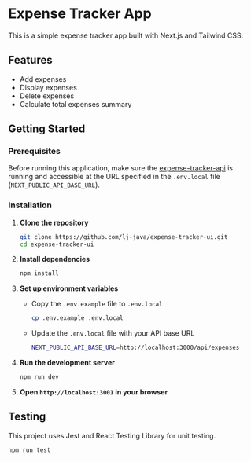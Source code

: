 # Expense Tracker App

This is a simple expense tracker app built with Next.js and Tailwind CSS.

## Features

- Add expenses
- Display expenses
- Delete expenses
- Calculate total expenses summary

## Getting Started

### Prerequisites

Before running this application, make sure the [expense-tracker-api](https://github.com/lj-java/expense-tracker-api) is running and accessible at the URL specified in the `.env.local` file (`NEXT_PUBLIC_API_BASE_URL`).

### Installation

1. **Clone the repository**

    ```bash
    git clone https://github.com/lj-java/expense-tracker-ui.git
    cd expense-tracker-ui
    ```

2. **Install dependencies**

    ```bash
    npm install
    ```

3. **Set up environment variables**

    - Copy the `.env.example` file to `.env.local`

      ```bash
      cp .env.example .env.local
      ```

    - Update the `.env.local` file with your API base URL

      ```bash
      NEXT_PUBLIC_API_BASE_URL=http://localhost:3000/api/expenses
      ```

4. **Run the development server**

    ```bash
    npm run dev
    ```

5. **Open `http://localhost:3001` in your browser**

## Testing

This project uses Jest and React Testing Library for unit testing.

  ```bash
  npm run test
  ```
